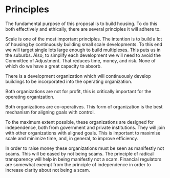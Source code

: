 # Principles

The fundamental purpose of this proposal is to build housing.  To do this both effectively and ethically, there are several principles it will adhere to.

Scale is one of the most important principles.  The intention is to build a lot of housing by continuously building small scale developments.  To this end we will target single lots large enough to build multiplexes.  This puts us in the suburbs.  Also, to simplify each development we will need to avoid the Committee of Adjustment.  That reduces time, money, and risk.  None of which do we have a great capacity to absorb.

There is a development organization which will continuously develop buildings to be incorporated into the operating organization.  

Both organizations are not for profit, this is critically important for the operating organization.

Both organizations are co-operatives.  This form of organization is the best mechanism for aligning goals with control.

To the maximum extent possible, these organizations are designed for independence, both from government and private institutions.  They will join with other organizations with aligned goals.  This is important to maximise scale and minimize time, and, in general, to improve efficiency.

In order to raise money these organizations must be seen as manifestly not scams.  This will be eased by not being scams.  The principle of radical transparency will help in being manifestly not a scam. Financial regulators are somewhat exempt from the principle of independence in order to increase clarity about not being a scam.

